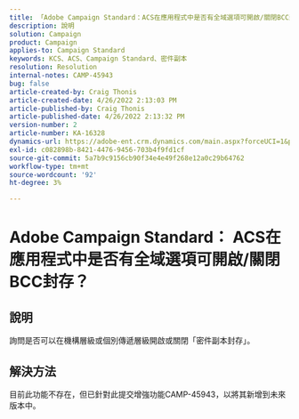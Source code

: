 ```yaml
---
title: 「Adobe Campaign Standard：ACS在應用程式中是否有全域選項可開啟/關閉BCC封存？」
description: 說明
solution: Campaign
product: Campaign
applies-to: Campaign Standard
keywords: KCS、ACS、Campaign Standard、密件副本
resolution: Resolution
internal-notes: CAMP-45943
bug: false
article-created-by: Craig Thonis
article-created-date: 4/26/2022 2:13:03 PM
article-published-by: Craig Thonis
article-published-date: 4/26/2022 2:13:32 PM
version-number: 2
article-number: KA-16328
dynamics-url: https://adobe-ent.crm.dynamics.com/main.aspx?forceUCI=1&pagetype=entityrecord&etn=knowledgearticle&id=5c2173f6-6ac5-ec11-a7b6-0022480a138b
exl-id: c082898b-8421-4476-9456-703b4f9fd1cf
source-git-commit: 5a7b9c9156cb90f34e4e49f268e12a0c29b64762
workflow-type: tm+mt
source-wordcount: '92'
ht-degree: 3%

---
```


# Adobe Campaign Standard： ACS在應用程式中是否有全域選項可開啟/關閉BCC封存？

## 說明


詢問是否可以在機構層級或個別傳遞層級開啟或關閉「密件副本封存」。


## 解決方法


目前此功能不存在，但已針對此提交增強功能CAMP-45943，以將其新增到未來版本中。
